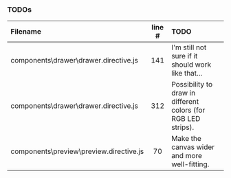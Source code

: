 ### TODOs
| Filename | line # | TODO
|:------|:------:|:------
| components\drawer\drawer.directive.js | 141 | I'm still not sure if it should work like that...
| components\drawer\drawer.directive.js | 312 | Possibility to draw in different colors (for RGB LED strips).
| components\preview\preview.directive.js | 70 | Make the canvas wider and more well-fitting.